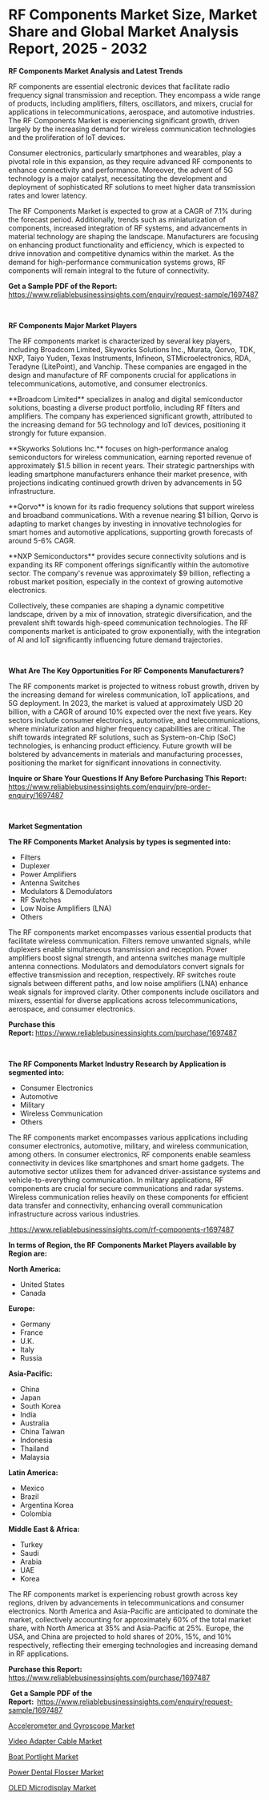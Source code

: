 <p><h1>RF Components Market Size, Market Share and Global Market Analysis Report, 2025 - 2032</h1></p><p><strong>RF Components Market Analysis and Latest Trends</strong></p>
<p><p>RF components are essential electronic devices that facilitate radio frequency signal transmission and reception. They encompass a wide range of products, including amplifiers, filters, oscillators, and mixers, crucial for applications in telecommunications, aerospace, and automotive industries. The RF Components Market is experiencing significant growth, driven largely by the increasing demand for wireless communication technologies and the proliferation of IoT devices. </p><p>Consumer electronics, particularly smartphones and wearables, play a pivotal role in this expansion, as they require advanced RF components to enhance connectivity and performance. Moreover, the advent of 5G technology is a major catalyst, necessitating the development and deployment of sophisticated RF solutions to meet higher data transmission rates and lower latency. </p><p>The RF Components Market is expected to grow at a CAGR of 7.1% during the forecast period. Additionally, trends such as miniaturization of components, increased integration of RF systems, and advancements in material technology are shaping the landscape. Manufacturers are focusing on enhancing product functionality and efficiency, which is expected to drive innovation and competitive dynamics within the market. As the demand for high-performance communication systems grows, RF components will remain integral to the future of connectivity.</p></p>
<p><strong>Get a Sample PDF of the Report:&nbsp;</strong> <a href="https://www.reliablebusinessinsights.com/enquiry/request-sample/1697487?utm_campaign=1119&utm_medium=2&utm_source=Github&utm_content=ia&utm_term=10022025&utm_id=rf-components">https://www.reliablebusinessinsights.com/enquiry/request-sample/1697487</a></p>
<p>&nbsp;</p>
<p><strong>RF Components Major Market Players</strong></p>
<p><p>The RF components market is characterized by several key players, including Broadcom Limited, Skyworks Solutions Inc., Murata, Qorvo, TDK, NXP, Taiyo Yuden, Texas Instruments, Infineon, STMicroelectronics, RDA, Teradyne (LitePoint), and Vanchip. These companies are engaged in the design and manufacture of RF components crucial for applications in telecommunications, automotive, and consumer electronics.</p><p>**Broadcom Limited** specializes in analog and digital semiconductor solutions, boasting a diverse product portfolio, including RF filters and amplifiers. The company has experienced significant growth, attributed to the increasing demand for 5G technology and IoT devices, positioning it strongly for future expansion.</p><p>**Skyworks Solutions Inc.** focuses on high-performance analog semiconductors for wireless communication, earning reported revenue of approximately $1.5 billion in recent years. Their strategic partnerships with leading smartphone manufacturers enhance their market presence, with projections indicating continued growth driven by advancements in 5G infrastructure.</p><p>**Qorvo** is known for its radio frequency solutions that support wireless and broadband communications. With a revenue nearing $1 billion, Qorvo is adapting to market changes by investing in innovative technologies for smart homes and automotive applications, supporting growth forecasts of around 5-6% CAGR.</p><p>**NXP Semiconductors** provides secure connectivity solutions and is expanding its RF component offerings significantly within the automotive sector. The company's revenue was approximately $9 billion, reflecting a robust market position, especially in the context of growing automotive electronics.</p><p>Collectively, these companies are shaping a dynamic competitive landscape, driven by a mix of innovation, strategic diversification, and the prevalent shift towards high-speed communication technologies. The RF components market is anticipated to grow exponentially, with the integration of AI and IoT significantly influencing future demand trajectories.</p></p>
<p>&nbsp;</p>
<p><strong>What Are The Key Opportunities For RF Components Manufacturers?</strong></p>
<p><p>The RF components market is projected to witness robust growth, driven by the increasing demand for wireless communication, IoT applications, and 5G deployment. In 2023, the market is valued at approximately USD 20 billion, with a CAGR of around 10% expected over the next five years. Key sectors include consumer electronics, automotive, and telecommunications, where miniaturization and higher frequency capabilities are critical. The shift towards integrated RF solutions, such as System-on-Chip (SoC) technologies, is enhancing product efficiency. Future growth will be bolstered by advancements in materials and manufacturing processes, positioning the market for significant innovations in connectivity.</p></p>
<p><strong>Inquire or Share Your Questions If Any Before Purchasing This Report:</strong> <a href="https://www.reliablebusinessinsights.com/enquiry/pre-order-enquiry/1697487?utm_campaign=1119&utm_medium=2&utm_source=Github&utm_content=ia&utm_term=10022025&utm_id=rf-components">https://www.reliablebusinessinsights.com/enquiry/pre-order-enquiry/1697487</a></p>
<p>&nbsp;</p>
<p><strong>Market Segmentation</strong></p>
<p><strong>The RF Components Market Analysis by types is segmented into:</strong></p>
<p><ul><li>Filters</li><li>Duplexer</li><li>Power Amplifiers</li><li>Antenna Switches</li><li>Modulators & Demodulators</li><li>RF Switches</li><li>Low Noise Amplifiers (LNA)</li><li>Others</li></ul></p>
<p><p>The RF components market encompasses various essential products that facilitate wireless communication. Filters remove unwanted signals, while duplexers enable simultaneous transmission and reception. Power amplifiers boost signal strength, and antenna switches manage multiple antenna connections. Modulators and demodulators convert signals for effective transmission and reception, respectively. RF switches route signals between different paths, and low noise amplifiers (LNA) enhance weak signals for improved clarity. Other components include oscillators and mixers, essential for diverse applications across telecommunications, aerospace, and consumer electronics.</p></p>
<p><strong>Purchase this Report:&nbsp;</strong><a href="https://www.reliablebusinessinsights.com/purchase/1697487?utm_campaign=1119&utm_medium=2&utm_source=Github&utm_content=ia&utm_term=10022025&utm_id=rf-components">https://www.reliablebusinessinsights.com/purchase/1697487</a></p>
<p>&nbsp;</p>
<p><strong>The RF Components Market Industry Research by Application is segmented into:</strong></p>
<p><ul><li>Consumer Electronics</li><li>Automotive</li><li>Military</li><li>Wireless Communication</li><li>Others</li></ul></p>
<p><p>The RF components market encompasses various applications including consumer electronics, automotive, military, and wireless communication, among others. In consumer electronics, RF components enable seamless connectivity in devices like smartphones and smart home gadgets. The automotive sector utilizes them for advanced driver-assistance systems and vehicle-to-everything communication. In military applications, RF components are crucial for secure communications and radar systems. Wireless communication relies heavily on these components for efficient data transfer and connectivity, enhancing overall communication infrastructure across various industries.</p></p>
<p><a href="https://www.reliablebusinessinsights.com/rf-components-r1697487?utm_campaign=1119&utm_medium=2&utm_source=Github&utm_content=ia&utm_term=10022025&utm_id=rf-components">&nbsp;https://www.reliablebusinessinsights.com/rf-components-r1697487</a></p>
<p><strong>In terms of Region, the RF Components Market Players available by Region are:</strong></p>
<p>
    <p> <strong> North America: </strong>
        <ul>
            <li>United States</li>
            <li>Canada</li>
        </ul>
        </p> 
    <p> <strong> Europe: </strong>
        <ul>
            <li>Germany</li>
            <li>France</li>
            <li>U.K.</li>
            <li>Italy</li>
            <li>Russia</li>
        </ul>
        </p> 
    <p> <strong> Asia-Pacific: </strong>
        <ul>
            <li>China</li>
            <li>Japan</li>
            <li>South Korea</li>
            <li>India</li>
            <li>Australia</li>
            <li>China Taiwan</li>
            <li>Indonesia</li>
            <li>Thailand</li>
            <li>Malaysia</li>
        </ul>
        </p> 
    <p> <strong> Latin America: </strong>
        <ul>
            <li>Mexico</li>
            <li>Brazil</li>
            <li>Argentina Korea</li>
            <li>Colombia</li>
        </ul>
        </p> 
    <p> <strong> Middle East & Africa: </strong>
        <ul>
            <li>Turkey</li>
            <li>Saudi</li>
            <li>Arabia</li>
            <li>UAE</li>
            <li>Korea</li>
        </ul>
    </p>
    </p>
<p><p>The RF components market is experiencing robust growth across key regions, driven by advancements in telecommunications and consumer electronics. North America and Asia-Pacific are anticipated to dominate the market, collectively accounting for approximately 60% of the total market share, with North America at 35% and Asia-Pacific at 25%. Europe, the USA, and China are projected to hold shares of 20%, 15%, and 10% respectively, reflecting their emerging technologies and increasing demand in RF applications.</p></p>
<p><strong>Purchase this Report: </strong><a href="https://www.reliablebusinessinsights.com/purchase/1697487?utm_campaign=1119&utm_medium=2&utm_source=Github&utm_content=ia&utm_term=10022025&utm_id=rf-components">https://www.reliablebusinessinsights.com/purchase/1697487</a></p>
<p>&nbsp;<strong>Get a Sample PDF of the Report:&nbsp;&nbsp;</strong><a href="https://www.reliablebusinessinsights.com/enquiry/request-sample/1697487?utm_campaign=1119&utm_medium=2&utm_source=Github&utm_content=ia&utm_term=10022025&utm_id=rf-components">https://www.reliablebusinessinsights.com/enquiry/request-sample/1697487</a></p>
<p><strong></strong></p>
<p><p><a href="https://github.com/azorrotutus/Market-Research-Report-List-1/blob/main/accelerometer-and-gyroscope-market.md?utm_campaign=1119&utm_medium=2&utm_source=Github&utm_content=ia&utm_term=10022025&utm_id=rf-components">Accelerometer and Gyroscope Market</a></p><p><a href="https://github.com/lynlynyusay/Market-Research-Report-List-1/blob/main/video-adapter-cable-market.md?utm_campaign=1119&utm_medium=2&utm_source=Github&utm_content=ia&utm_term=10022025&utm_id=rf-components">Video Adapter Cable Market</a></p><p><a href="https://github.com/tandiapannas/Market-Research-Report-List-1/blob/main/boat-portlight-market.md?utm_campaign=1119&utm_medium=2&utm_source=Github&utm_content=ia&utm_term=10022025&utm_id=rf-components">Boat Portlight Market</a></p><p><a href="https://github.com/spoorsusama/Market-Research-Report-List-1/blob/main/power-dental-flosser-market.md?utm_campaign=1119&utm_medium=2&utm_source=Github&utm_content=ia&utm_term=10022025&utm_id=rf-components">Power Dental Flosser Market</a></p><p><a href="https://github.com/calfiltinor/Market-Research-Report-List-1/blob/main/oled-microdisplay-market.md?utm_campaign=1119&utm_medium=2&utm_source=Github&utm_content=ia&utm_term=10022025&utm_id=rf-components">OLED Microdisplay Market</a></p></p>